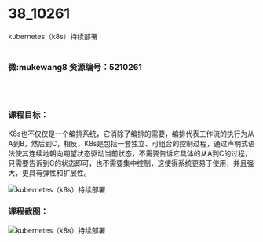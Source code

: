 # 38_10261
kubernetes（k8s）持续部署
<br/></br>
<h3>微:mukewang8 资源编号：5210261</h3>
<br/></br>
<h3>课程目标：</h3>
<p>K8s也不仅仅是一个编排系统，它消除了编排的需要，编排代表工作流的执行为从A到B，然后到C，相反，K8s是包括一套独立、可组合的控制过程，通过声明式语法使其连续地朝向期望状态驱动当前状态，不需要告诉它具体的从A到C的过程，只需要告诉到C的状态即可，也不需要集中控制，这使得系统更易于使用，并且强大，更具有弹性和扩展性。</p>
<p><img src="https://www.ko996.com/wp-content/uploads/img/2020/02/1-51.png" alt="kubernetes（k8s）持续部署"></p>
<h3>课程截图：</h3>
<p><img src="https://www.ko996.com/wp-content/uploads/img/2020/02/11-49.png" alt="kubernetes（k8s）持续部署"></p>
